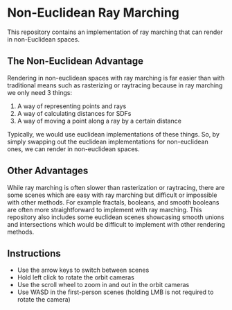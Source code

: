 # Non-Euclidean Ray Marching
This repository contains an implementation of ray marching that can render in non-Euclidean spaces. 
## The Non-Euclidean Advantage
Rendering in non-euclidean spaces with ray marching is far easier than with traditional means such as rasterizing or raytracing because in ray marching we only need 3 things:
1. A way of representing points and rays
2. A way of calculating distances for SDFs
3. A way of moving a point along a ray by a certain distance

Typically, we would use euclidean implementations of these things. So, by simply swapping out the euclidean implementations for non-euclidean ones, we can render in non-euclidean spaces.
## Other Advantages
While ray marching is often slower than rasterization or raytracing, there are some scenes which are easy with ray marching but difficult or impossible with other methods. For example fractals, booleans, and smooth booleans are often more straightforward to implement with ray marching. This repository also includes some euclidean scenes showcasing smooth unions and intersections which would be difficult to implement with other rendering methods.
## Instructions
- Use the arrow keys to switch between scenes
- Hold left click to rotate the orbit cameras
- Use the scroll wheel to zoom in and out in the orbit cameras
- Use WASD in the first-person scenes (holding LMB is not required to rotate the camera)